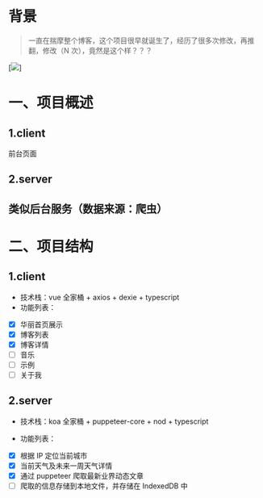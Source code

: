 # 背景

> 一直在揣摩整个博客，这个项目很早就诞生了，经历了很多次修改，再推翻，修改（N 次），竟然是这个样？？？

[![](https://img.shields.io/github/issues/weijuer/weijuer.github.io?style=social)]

# 一、项目概述

## 1.client

前台页面

## 2.server

## 类似后台服务（数据来源：爬虫）

# 二、项目结构

## 1.client

- 技术栈：vue 全家桶 + axios + dexie + typescript
- 功能列表：

* [x] 华丽首页展示
* [x] 博客列表
* [x] 博客详情
* [ ] 音乐
* [ ] 示例
* [ ] 关于我

## 2.server

- 技术栈：koa 全家桶 + puppeteer-core + nod + typescript

- 功能列表：

* [x] 根据 IP 定位当前城市
* [x] 当前天气及未来一周天气详情
* [x] 通过 puppeteer 爬取最新业界动态文章
* [ ] 爬取的信息存储到本地文件，并存储在 IndexedDB 中
